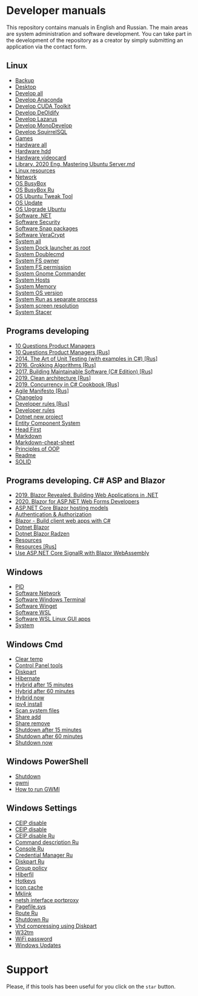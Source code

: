 # Developer manuals

This repository contains manuals in English and Russian. The main areas are system administration and software development. You can take part in the development of the repository as a creator by simply submitting an application via the contact form.

## Linux
- [Backup](Linux/Backup.txt)
- [Desktop](Linux/Desktop.txt)
- [Develop all](Linux/Develop%20all.txt)
- [Develop Anaconda](Linux/Develop%20Anaconda.txt)
- [Develop CUDA Toolkit](Linux/Develop%20CUDA%20Toolkit.txt)
- [Develop DeOldify](Linux/Develop%20DeOldify.txt)
- [Develop Lazarus](Linux/Develop%20Lazarus.txt)
- [Develop MonoDevelop](Linux/Develop%20MonoDevelop.txt)
- [Develop SquirrelSQL](Linux/Develop%20SquirrelSQL.txt)
- [Games](Linux/Games.txt)
- [Hardware all](Linux/Hardware%20all.txt)
- [Hardware hdd](Linux/Hardware%20hdd.txt)
- [Hardware videocard](Linux/Hardware%20videocard.txt)
- [Library. 2020 Eng. Mastering Ubuntu Server.md](Linux/Lib.%202020%20Eng.%20Mastering%20Ubuntu%20Server.md)
- [Linux resources](Linux/Linux%20resources.md)
- [Network](Linux/Network.txt)
- [OS BusyBox](Linux/OS%20BusyBox.txt)
- [OS BusyBox Ru](Linux/OS%20BusyBox.txt-ru)
- [OS Ubuntu Tweak Tool](Linux/OS%20Ubuntu%20Tweak%20Tool.txt)
- [OS Update](Linux/OS%20Update.md)
- [OS Upgrade Ubuntu](Linux/OS%20Upgrade%20Ubuntu.md)
- [Software .NET](Linux/Software%20.NET.md)
- [Software Security](Linux/Software%20Security.txt)
- [Software Snap packages](Linux/Software%20Snap%20packages.txt)
- [Software VeraCrypt](Linux/Software%20VeraCrypt.txt)
- [System all](Linux/System%20all.txt)
- [System Dock launcher as root](Linux/System%20Dock%20launcher%20as%20root.txt)
- [System Doublecmd](Linux/System%20Doublecmd.txt)
- [System FS owner](Linux/System%20FS%20owner.txt)
- [System FS permission](Linux/System%20FS%20permission.txt)
- [System Gnome Commander](Linux/System%20Gnome%20Commander.txt)
- [System Hosts](Linux/System%20Hosts.txt)
- [System Memory](Linux/System%20Memory.txt)
- [System OS version](Linux/System%20OS%20version.txt)
- [System Run as separate process](Linux/System%20Run%20as%20separate%20process.txt)
- [System screen resolution](Linux/System%20screen%20resolution.txt)
- [System Stacer](Linux/System%20Stacer.txt)

## Programs developing
- [10 Questions Product Managers](Programs%20developing/10%20Questions%20Product%20Managers.md)
- [10 Questions Product Managers [Rus]](Programs%20developing/10%20Questions%20Product%20Managers%20[Rus].md)
- [2014. The Art of Unit Testing (with examples in C#) [Rus]](Programs%20developing/2014.%20The%20Art%20of%20Unit%20Testing%20(with%20examples%20in%20C#)%20[Rus].txt)
- [2016. Grokking Algorithms [Rus]](Programs%20developing/2016.%20Grokking%20Algorithms%20[Rus].txt)
- [2017. Building Maintainable Software (C# Edition) [Rus]](Programs%20developing/2017.%20Building%20Maintainable%20Software%20(C#%20Edition)%20[Rus].txt)
- [2019. Clean architecture [Rus]](Programs%20developing/2019.%20Clean%20architecture%20[Rus].txt)
- [2019. Concurrency in C# Cookbook [Rus]](Programs%20developing/2019.%20Concurrency%20in%20C#%20Cookbook%20[Rus].txt)
- [Agile Manifesto [Rus]](Programs%20developing/Agile%20Manifesto%20[Rus].txt)
- [Changelog](Programs%20developing/Changelog.txt)
- [Developer rules [Rus]](Programs%20developing/Developer%20rules%20[Rus].txt)
- [Developer rules](Programs%20developing/Developer%20rules.txt)
- [Dotnet new project](Programs%20developing/Dotnet%20new%20project.txt)
- [Entity Component System](Programs%20developing/Entity%20Component%20System.txt)
- [Head First](Programs%20developing/Head%20First.txt)
- [Markdown](Programs%20developing/Markdown.md)
- [Markdown-cheat-sheet](Programs%20developing/Markdown-cheat-sheet.md)
- [Principles of OOP](Programs%20developing/Principles%20of%20OOP.txt)
- [Readme](Programs%20developing/Readme.md)
- [SOLID](Programs%20developing/SOLID.txt)

## Programs developing. C# ASP and Blazor
- [2019. Blazor Revealed. Building Web Applications in .NET](Programs%20developing/C#%20ASP%20and%20Blazor/2019.%20Blazor%20Revealed.%20Building%20Web%20Applications%20in%20.NET.txt)
- [2020. Blazor for ASP.NET Web Forms Developers](Programs%20developing/C#%20ASP%20and%20Blazor/2020.%20Blazor%20for%20ASP.NET%20Web%20Forms%20Developers.txt)
- [ASP.NET Core Blazor hosting models](Programs%20developing/C#%20ASP%20and%20Blazor/ASP.NET%20Core%20Blazor%20hosting%20models.txt)
- [Authentication & Authorization](Programs%20developing/C#%20ASP%20and%20Blazor/Authentication%20&%20Authorization.md)
- [Blazor - Build client web apps with C#](Programs%20developing/C#%20ASP%20and%20Blazor/Blazor%20-%20Build%20client%20web%20apps%20with%20C#.txt)
- [Dotnet Blazor](Programs%20developing/C#%20ASP%20and%20Blazor/Dotnet%20Blazor.txt)
- [Dotnet Blazor Radzen](Programs%20developing/C#%20ASP%20and%20Blazor/Dotnet%20Blazor%20Radzen.txt)
- [Resources](Programs%20developing/C#%20ASP%20and%20Blazor/Resources.txt)
- [Resources [Rus]](Programs%20developing/C#%20ASP%20and%20Blazor/Resources%20[Rus].txt)
- [Use ASP.NET Core SignalR with Blazor WebAssembly](Programs%20developing/C#%20ASP%20and%20Blazor/Use%20ASP.NET%20Core%20SignalR%20with%20Blazor%20WebAssembly.txt)

## Windows
- [PID](Windows/PID.txt)
- [Software Network](Windows/Software%20Network.txt)
- [Software Windows Terminal](Windows/Software%20Windows%20Terminal.md)
- [Software Winget](Windows/Software%20Winget.md)
- [Software WSL](Windows/Software%20WSL.md)
- [Software WSL Linux GUI apps](Windows/Software%20WSL%20Linux%20GUI%20apps.md)
- [System](Windows/System.txt)

## Windows Cmd
- [Clear temp](Windows/Cmd/Clear%20temp.cmd)
- [Control Panel tools](Windows/Cmd/Control%20Panel%20tools.txt)
- [Diskpart](Windows/Cmd/Diskpart.md)
- [Hibernate](Windows/Cmd/Hibernate.cmd)
- [Hybrid after 15 minutes](Windows/Cmd/Hybrid%20after%2015%20minutes.cmd)
- [Hybrid after 60 minutes](Windows/Cmd/Hybrid%20after%2060%20minutes.cmd)
- [Hybrid now](Windows/Cmd/Hybrid%20now.cmd)
- [ipv4 install](Windows/Cmd/ipv4%20install.cmd)
- [Scan system files](Windows/Cmd/Scan%20system%20files.cmd)
- [Share add](Windows/Cmd/Share%20add.cmd)
- [Share remove](Windows/Cmd/Share%20remove.cmd)
- [Shutdown after 15 minutes](Windows/Cmd/Shutdown%20after%2015%20minutes.cmd)
- [Shutdown after 60 minutes](Windows/Cmd/Shutdown%20after%2060%20minutes.cmd)
- [Shutdown now](Windows/Cmd/Shutdown%20now.cmd)

## Windows PowerShell
- [Shutdown](Windows/PowerShell/Shutdown%20now.cmd)
- [gwmi](Windows/PowerShell/gwmi.txt)
- [How to run GWMI](Windows/PowerShell/How%20to%20run%20GWMI.md)

## Windows Settings
- [CEIP disable](Windows/Settings/CEIP%20disable.reg)
- [CEIP disable](Windows/Settings/CEIP%20disable.txt)
- [CEIP disable Ru](Windows/Settings/CEIP%20disable.txt-ru)
- [Command description Ru](Windows/Settings/Command%20description.txt-ru)
- [Console Ru](Windows/Settings/Console.txt-ru)
- [Credential Manager Ru](Windows/Settings/Credential%20Manager.txt-ru)
- [Diskpart Ru](Windows/Settings/Diskpart.txt-ru)
- [Group policy](Windows/Settings/Group%20policy.txt)
- [Hiberfil](Windows/Settings/Hiberfil.txt)
- [Hotkeys](Windows/Settings/Hotkeys.txt)
- [Icon cache](Windows/Settings/Icon%20cache.txt)
- [Mklink](Windows/Settings/Mklink.txt)
- [netsh interface portproxy](Windows/Settings/netsh%20interface%20portproxy.txt)
- [Pagefile.sys](Windows/Settings/Pagefile.sys.txt)
- [Route Ru](Windows/Settings/Route.txt-ru)
- [Shutdown Ru](Windows/Settings/Shutdown.txt-ru)
- [Vhd compressing using Diskpart](Windows/Settings/Vhd%20compressing%20using%20Diskpart.txt)
- [W32tm](Windows/Settings/W32tm.txt)
- [WiFi password](Windows/Settings/WiFi%20password.txt)
- [Windows Updates](Windows/Settings/Windows%20Updates.md)

# Support
Please, if this tools has been useful for you click on the `star` button.
